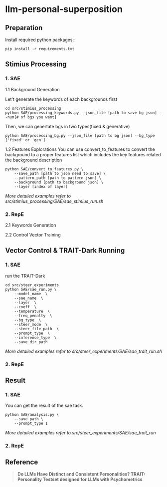 # llm-personal-superposition

## Preparation
Install required python packages:
```
pip install -r requirements.txt
```

## Stimius Processing

### 1. SAE

1.1 Background Generation

Let't generate the keywords of each backgrounds first
```
cd src/stimius_processing
python SAE/processing_keywords.py --json_file [path to save bg json] --num[# of bgs you want]
```

Then, we can genertate bgs in two types(fixed & generative)

```
python SAE/processing_bg.py --json_file [path to bg json] --bg_type ['fixed' or 'gen']
```
1.2 Features Explorations
You can use convert_to_features to convert the background to a proper features list which includes the key features related the background description

```
python SAE/convert_to_features.py \
    --save_path [path to json need to save] \
    --pattern_path [path to pattern json] \
    --background [path to background json] \
    --layer [index of layer]
```
*More detailed examples refer to src/stimius_processing/SAE/sae_stimius_run.sh*

### 2. RepE
2.1 Keywords Generation

2.2 Control Vector Training

## Vector Control & TRAIT-Dark Running

### 1. SAE
run the TRAIT-Dark 
```
cd src/steer_experiments
python SAE/sae_run.py \
    --model_name  \
    --sae_name  \
    --layer  \
    --coeff  \
    --temperature  \
    --freq_penalty  \
    --bg_type  \
    --steer_mode  \
    --steer_file_path  \
    --prompt_type  \
    --inference_type  \
    --save_dir_path
```
*More detailed examples refer to src/steer_experiments/SAE/sae_trait_run.sh*

### 2. RepE

## Result

### 1. SAE
You can get the result of the sae task. 
```
python SAE/analysis.py \
    --save_path \
    --prompt_type 1 
```
*More detailed examples refer to src/steer_experiments/SAE/sae_trait_run*

### 2. RepE

## Reference
> **Do LLMs Have Distinct and Consistent Personalities? TRAIT: Personality Testset designed for LLMs with Psychometrics**
